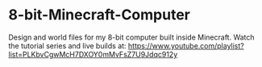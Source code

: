 # 8-bit-Minecraft-Computer
Design and world files for my 8-bit computer built inside Minecraft. Watch the tutorial series and live builds at: https://www.youtube.com/playlist?list=PLKbvCgwMcH7DXOY0mMvFsZ7U9Jdqc912y
